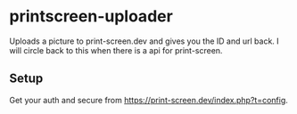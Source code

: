 # printscreen-uploader
Uploads a picture to print-screen.dev and gives you the ID and url back.
I will circle back to this when there is a api for print-screen.

## Setup
Get your auth and secure from https://print-screen.dev/index.php?t=config.
